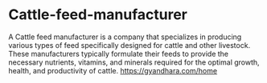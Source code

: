 # Cattle-feed-manufacturer
A Cattle feed manufacturer is a company that specializes in producing various types of feed specifically designed for cattle and other livestock. These manufacturers typically formulate their feeds to provide the necessary nutrients, vitamins, and minerals required for the optimal growth, health, and productivity of cattle. 
https://gyandhara.com/home
